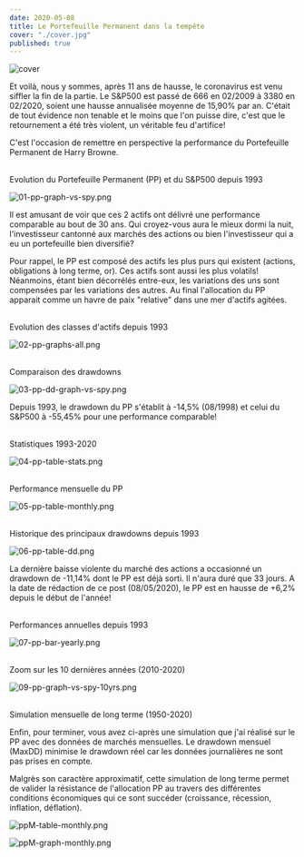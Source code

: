 ```yaml
---
date: 2020-05-08
title: Le Portefeuille Permanent dans la tempête
cover: "./cover.jpg"
published: true
---
```


![cover](./cover.jpg)

Et voilà, nous y sommes, après 11 ans de hausse, le coronavirus est venu siffler la fin de la partie. Le S&P500 est passé de 666 en 02/2009 à 3380 en 02/2020, soient une hausse annualisée moyenne de 15,90% par an. C'était de tout évidence non tenable et le moins que l'on puisse dire, c'est que le retournement a été très violent, un véritable feu d'artifice!

C'est l'occasion de remettre en perspective la performance du Portefeuille Permanent de Harry Browne.
<br></br>

<p class="text-center font-weight-bold" >Evolution du Portefeuille Permanent (PP) et du S&P500 depuis 1993</p>

![01-pp-graph-vs-spy.png](./01-pp-graph-vs-spy.png)

Il est amusant de voir que ces 2 actifs ont délivré une performance comparable au bout de 30 ans. Qui croyez-vous aura le mieux dormi la nuit, l'investisseur cantonné aux marchés des actions ou bien l'investisseur qui a eu un portefeuille bien diversifié?

Pour rappel, le PP est composé des actifs les plus purs qui existent (actions, obligations à long terme, or). Ces actifs sont aussi les plus volatils! Néanmoins, étant bien décorrélés entre-eux, les variations des uns sont compensées par les variations des autres. Au final l'allocation du PP apparait comme un havre de paix "relative" dans une mer d'actifs agitées.
<br></br>

<p class="text-center font-weight-bold" >Evolution des classes d'actifs depuis 1993</p>

![02-pp-graphs-all.png](./02-pp-graphs-all.png)
<br></br>

<p class="text-center font-weight-bold" >Comparaison des drawdowns</p>

![03-pp-dd-graph-vs-spy.png](./03-pp-dd-graph-vs-spy.png)

Depuis 1993, le drawdown du PP s'établit à -14,5% (08/1998) et celui du S&P500 à -55,45% pour une performance comparable!
<br></br>

<p class="text-center font-weight-bold" >Statistiques 1993-2020</p>

![04-pp-table-stats.png](./04-pp-table-stats.png)
<br></br>

<p class="text-center font-weight-bold" >Performance mensuelle du PP</p>

![05-pp-table-monthly.png](./05-pp-table-monthly.png)
<br></br>

<p class="text-center font-weight-bold" >Historique des principaux drawdowns depuis 1993</p>

![06-pp-table-dd.png](./06-pp-table-dd.png)

La dernière baisse violente du marché des actions a occasionné un drawdown de -11,14% dont le PP est déjà sorti. Il n'aura duré que 33 jours. A la date de rédaction de ce post (08/05/2020), le PP est en hausse de +6,2% depuis le début de l'année!
<br></br>

<p class="text-center font-weight-bold" >Performances annuelles depuis 1993</p>

![07-pp-bar-yearly.png](./07-pp-bar-yearly.png)
<br></br>

<p class="text-center font-weight-bold" >Zoom sur les 10 dernières années (2010-2020)</p>

![09-pp-graph-vs-spy-10yrs.png](./09-pp-graph-vs-spy-10yrs.png)
<br></br>

<p class="text-center font-weight-bold" >Simulation mensuelle de long terme (1950-2020)</p>

Enfin, pour terminer, vous avez ci-après une simulation que j'ai réalisé sur le PP avec des données de marchés mensuelles. Le drawdown mensuel (MaxDD) minimise le drawdown réel car les données journalières ne sont pas prises en compte.

Malgrès son caractère approximatif, cette simulation de long terme permet de valider la résistance de l'allocation PP au travers des différentes conditions économiques qui ce sont succéder (croissance, récession, inflation, déflation).

![ppM-table-monthly.png](./ppM-table-monthly.png)

![ppM-graph-monthly.png](./ppM-graph-monthly.png)
